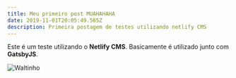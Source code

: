 ```yaml
---
title: Meu primeiro post MUAHAHAHA
date: 2019-11-01T20:05:49.565Z
description: Primeira postagem de testes utilizando netlify CMS
---
```

Este é um teste utilizando o **Netlify CMS**. Basicamente é utilizado junto com **GatsbyJS**.

![Waltinho](/img/foto.jpg "Walter Jaworski")
